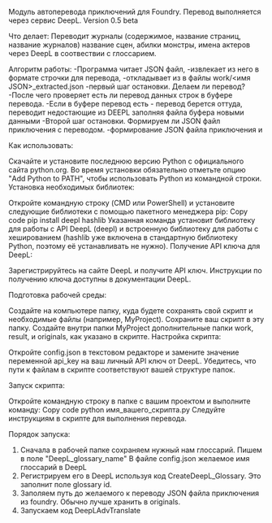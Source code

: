Модуль автоперевода приключений для Foundry. Перевод выполняется через сервис DeepL.
Version 0.5 beta

Что делает:
Переводит журналы (содержимое, название страниц, название журналов) название сцен, абилки монстры, имена актеров через DeepL в соотвествии с глоссарием.

Алгоритм работы:
-Программа читает JSON файл, 
-извлекает из него в формате строчки для перевода, 
-откладывает из в файлы work/<имя JSON>_extracted.json
-первый шаг остановки. Делаем ли перевод?
-После чего проверяет есть ли перевод данных строк в буфере перевода. 
-Если в буфере перевод есть - перевод берется оттуда, переводит недостающие из DEEPL заполняя файла буфера новыми данными
-Второй шаг остановки. Формируем ли JSON файл приключения с переводом.
-формирование JSON файла приключения и

Как использовать:

Скачайте и установите последнюю версию Python с официального сайта python.org.
Во время установки обязательно отметьте опцию "Add Python to PATH", чтобы использовать Python из командной строки.
Установка необходимых библиотек:

Откройте командную строку (CMD или PowerShell) и установите следующие библиотеки с помощью пакетного менеджера pip:
Copy code
pip install deepl hashlib
Указанная команда установит библиотеку для работы с API DeepL (deepl) и встроенную библиотеку для работы с хешированием (hashlib уже включена в стандартную библиотеку Python, поэтому её устанавливать не нужно).
Получение API ключа для DeepL:

Зарегистрируйтесь на сайте DeepL и получите API ключ. Инструкции по получению ключа доступны в документации DeepL.

Подготовка рабочей среды:

Создайте на компьютере папку, куда будете сохранять свой скрипт и необходимые файлы (например, MyProject).
Сохраните ваш скрипт в эту папку.
Создайте внутри папки MyProject дополнительные папки work, result, и originals, как указано в скрипте.
Настройка скрипта:

Откройте config.json в текстовом редакторе и замените значение переменной api_key на ваш личный API ключ от DeepL.
Убедитесь, что пути к файлам в скрипте соответствуют вашей структуре папок.

Запуск скрипта:

Откройте командную строку в папке с вашим проектом и выполните команду:
Copy code
python имя_вашего_скрипта.py
Следуйте инструкциям в скрипте для выполнения перевода.

Порядок запуска:
1) Сначала в рабочей папке сохраняем нужный нам глоссарий. Пишем в поле "DeepL_glossary_name" В файле config.json желаемое имя глоссарий в DeepL
2) Регистрируем его в DeepL используя код CreateDeepL_Glossary. Это заполнит поле glossary id.
3) Заполяем путь до желаемого к переводу JSON файла приключения из foundry. Обычно лучше хранить в originals.
4) Запускаем код DeepLAdvTranslate
